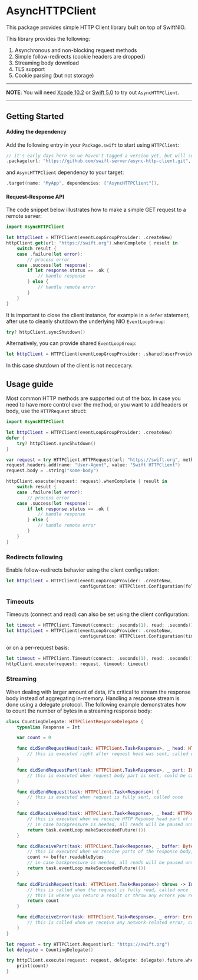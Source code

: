 # AsyncHTTPClient
This package provides simple HTTP Client library built on top of SwiftNIO.

This library provides the following:
1. Asynchronous and non-blocking request methods
2. Simple follow-redirects (cookie headers are dropped)
3. Streaming body download
4. TLS support
5. Cookie parsing (but not storage)

---

**NOTE**: You will need [Xcode 10.2](https://itunes.apple.com/us/app/xcode/id497799835) or [Swift 5.0](https://swift.org/download/#swift-50) to try out `AsyncHTTPClient`.

---

## Getting Started

#### Adding the dependency
Add the following entry in your <code>Package.swift</code> to start using <code>HTTPClient</code>:

```swift
// it's early days here so we haven't tagged a version yet, but will soon
.package(url: "https://github.com/swift-server/async-http-client.git", .branch("master"))
```
and  `AsyncHTTPClient` dependency to your target:
```swift
.target(name: "MyApp", dependencies: ["AsyncHTTPClient"]),
```

#### Request-Response API
The code snippet below illustrates how to make a simple GET request to a remote server:

```swift
import AsyncHTTPClient

let httpClient = HTTPClient(eventLoopGroupProvider: .createNew)
httpClient.get(url: "https://swift.org").whenComplete { result in
    switch result {
    case .failure(let error):
        // process error
    case .success(let response):
        if let response.status == .ok {
            // handle response
        } else {
            // handle remote error
        }
    }
}
```

It is important to close the client instance, for example in a `defer` statement, after use to cleanly shutdown the underlying NIO `EventLoopGroup`:
```swift
try? httpClient.syncShutdown()
```
Alternatively, you can provide shared `EventLoopGroup`:
```swift
let httpClient = HTTPClient(eventLoopGroupProvider: .shared(userProvidedGroup))
```
In this case shutdown of the client is not neccecary.

## Usage guide

Most common HTTP methods are supported out of the box. In case you need to have more control over the method, or you want to add headers or body, use the `HTTPRequest` struct:
```swift
import AsyncHTTPClient

let httpClient = HTTPClient(eventLoopGroupProvider: .createNew)
defer {
    try? httpClient.syncShutdown()
}

var request = try HTTPClient.HTTPRequest(url: "https://swift.org", method: .POST)
request.headers.add(name: "User-Agent", value: "Swift HTTPClient")
request.body = .string("some-body")

httpClient.execute(request: request).whenComplete { result in
    switch result {
    case .failure(let error):
        // process error
    case .success(let response):
        if let response.status == .ok {
            // handle response
        } else {
            // handle remote error
        }
    }
}
```

### Redirects following
Enable follow-redirects behavior using the client configuration:
```swift
let httpClient = HTTPClient(eventLoopGroupProvider: .createNew,
                            configuration: HTTPClient.Configuration(followRedirects: true))
```

### Timeouts
Timeouts (connect and read) can also be set using the client configuration:
```swift
let timeout = HTTPClient.Timeout(connect: .seconds(1), read: .seconds(1))
let httpClient = HTTPClient(eventLoopGroupProvider: .createNew,
                            configuration: HTTPClient.Configuration(timeout: timeout))
```
or on a per-request basis:
```swift
let timeout = HTTPClient.Timeout(connect: .seconds(1), read: .seconds(1))
httpClient.execute(request: request, timeout: timeout)
```

### Streaming
When dealing with larger amount of data, it's critical to stream the response body instead of aggregating in-memory. Handling a response stream is done using a delegate protocol. The following example demonstrates how to count the number of bytes in a streaming response body:
```swift
class CountingDelegate: HTTPClientResponseDelegate {
    typealias Response = Int

    var count = 0

    func didSendRequestHead(task: HTTPClient.Task<Response>, _ head: HTTPRequestHead) {
        // this is executed right after request head was sent, called once
    }

    func didSendRequestPart(task: HTTPClient.Task<Response>, _ part: IOData) {
        // this is executed when request body part is sent, could be called zero or more times
    }

    func didSendRequest(task: HTTPClient.Task<Response>) {
        // this is executed when request is fully sent, called once
    }

    func didReceiveHead(task: HTTPClient.Task<Response>, _ head: HTTPResponseHead) -> EventLoopFuture<Void> {
        // this is executed when we receive HTTP Reponse head part of the request (it contains response code and headers), called once
        // in case backpressure is needed, all reads will be paused until returned future is resolved
        return task.eventLoop.makeSucceededFuture(())
    }

    func didReceivePart(task: HTTPClient.Task<Response>, _ buffer: ByteBuffer) -> EventLoopFuture<Void> {
        // this is executed when we receive parts of the response body, could be called zero or more times
        count += buffer.readableBytes
        // in case backpressure is needed, all reads will be paused until returned future is resolved
        return task.eventLoop.makeSucceededFuture(())
    }

    func didFinishRequest(task: HTTPClient.Task<Response>) throws -> Int {
        // this is called when the request is fully read, called once
        // this is where you return a result or throw any errors you require to propagate to the client
        return count
    }

    func didReceiveError(task: HTTPClient.Task<Response>, _ error: Error) {
        // this is called when we receive any network-related error, called once
    }
}

let request = try HTTPClient.Request(url: "https://swift.org")
let delegate = CountingDelegate()

try httpClient.execute(request: request, delegate: delegate).future.whenSuccess { count in
    print(count)
}
```
